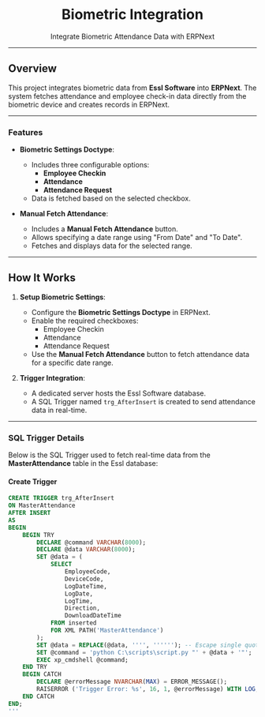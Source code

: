 <div align="center">
  <h1>Biometric Integration</h1>
  <p>Integrate Biometric Attendance Data with ERPNext</p>
</div>

---

## Overview

This project integrates biometric data from **Essl Software** into **ERPNext**. The system fetches attendance and employee check-in data directly from the biometric device and creates records in ERPNext.

---

### Features

- **Biometric Settings Doctype**:
  - Includes three configurable options:
    - **Employee Checkin**
    - **Attendance**
    - **Attendance Request**
  - Data is fetched based on the selected checkbox.

- **Manual Fetch Attendance**:
  - Includes a **Manual Fetch Attendance** button.
  - Allows specifying a date range using "From Date" and "To Date".
  - Fetches and displays data for the selected range.

---

## How It Works

1. **Setup Biometric Settings**:
   - Configure the **Biometric Settings Doctype** in ERPNext.
   - Enable the required checkboxes:  
     - Employee Checkin  
     - Attendance  
     - Attendance Request  
   - Use the **Manual Fetch Attendance** button to fetch attendance data for a specific date range.

2. **Trigger Integration**:
   - A dedicated server hosts the Essl Software database.
   - A SQL Trigger named `trg_AfterInsert` is created to send attendance data in real-time.

---

### SQL Trigger Details

Below is the SQL Trigger used to fetch real-time data from the **MasterAttendance** table in the Essl database:

#### Create Trigger
```sql
CREATE TRIGGER trg_AfterInsert
ON MasterAttendance
AFTER INSERT
AS
BEGIN
    BEGIN TRY
        DECLARE @command VARCHAR(8000);
        DECLARE @data VARCHAR(8000);
        SET @data = (
            SELECT
                EmployeeCode,
                DeviceCode,
                LogDateTime,
                LogDate,
                LogTime,
                Direction,
                DownloadDateTime
            FROM inserted
            FOR XML PATH('MasterAttendance')
        );
        SET @data = REPLACE(@data, '''', ''''''); -- Escape single quotes
        SET @command = 'python C:\scripts\script.py "' + @data + '"';
        EXEC xp_cmdshell @command;
    END TRY
    BEGIN CATCH
        DECLARE @errorMessage NVARCHAR(MAX) = ERROR_MESSAGE();
        RAISERROR ('Trigger Error: %s', 16, 1, @errorMessage) WITH LOG;
    END CATCH
END;
'''
